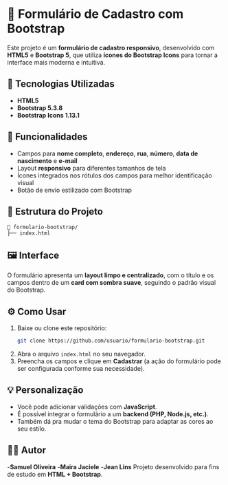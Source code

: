 # 📝 Formulário de Cadastro com Bootstrap

Este projeto é um **formulário de cadastro responsivo**, desenvolvido com **HTML5** e **Bootstrap 5**, que utiliza **ícones do Bootstrap Icons** para tornar a interface mais moderna e intuitiva.

## 🚀 Tecnologias Utilizadas
- **HTML5**
- **Bootstrap 5.3.8**
- **Bootstrap Icons 1.13.1**

## 🎯 Funcionalidades
- Campos para **nome completo**, **endereço**, **rua**, **número**, **data de nascimento** e **e-mail**  
- Layout **responsivo** para diferentes tamanhos de tela  
- Ícones integrados nos rótulos dos campos para melhor identificação visual  
- Botão de envio estilizado com Bootstrap  

## 🧩 Estrutura do Projeto
```
📂 formulario-bootstrap/
├── index.html
```

## 🖼️ Interface
O formulário apresenta um **layout limpo e centralizado**, com o título e os campos dentro de um **card com sombra suave**, seguindo o padrão visual do Bootstrap.

## ⚙️ Como Usar
1. Baixe ou clone este repositório:
   ```bash
   git clone https://github.com/usuario/formulario-bootstrap.git
   ```
2. Abra o arquivo `index.html` no seu navegador.
3. Preencha os campos e clique em **Cadastrar** (a ação do formulário pode ser configurada conforme sua necessidade).

## 💡 Personalização
- Você pode adicionar validações com **JavaScript**.
- É possível integrar o formulário a um **backend (PHP, Node.js, etc.)**.
- Também dá pra mudar o tema do Bootstrap para adaptar as cores ao seu estilo.

## 👨‍💻 Autor
-**Samuel Oliveira**
-**Maira Jaciele**
-**Jean Lins**
Projeto desenvolvido para fins de estudo em **HTML + Bootstrap**.
